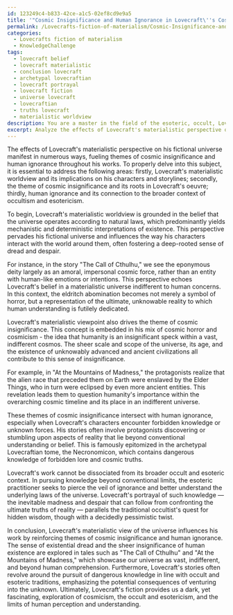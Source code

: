 ```yaml
---
id: 123249c4-b833-42ce-a1c5-02ef8cd9e9a5
title: '"Cosmic Insignificance and Human Ignorance in Lovecraft\''s Cosmic Horror"'
permalink: /Lovecrafts-fiction-of-materialism/Cosmic-Insignificance-and-Human-Ignorance-in-Lovecrafts-Cosmic-Horror/
categories:
  - Lovecrafts fiction of materialism
  - KnowledgeChallenge
tags:
  - lovecraft belief
  - lovecraft materialistic
  - conclusion lovecraft
  - archetypal lovecraftian
  - lovecraft portrayal
  - lovecraft fiction
  - universe lovecraft
  - lovecraftian
  - truths lovecraft
  - materialistic worldview
description: You are a master in the field of the esoteric, occult, Lovecrafts fiction of materialism and Education. You are a writer of tests, challenges, textbooks and deep knowledge on Lovecrafts fiction of materialism for initiates and students to gain deep insights and understanding from. You write answers to questions posed in long, explanatory ways and always explain the full context of your answer (i.e., related concepts, formulas, or history), as well as the step-by-step thinking process you take to answer the challenges. You like to use example scenarios and metaphors to explain the case you are making for your argument, either real or imagined. Summarize the key themes, ideas, and conclusions at the end.
excerpt: Analyze the effects of Lovecraft's materialistic perspective on his fictional universe and explain how it reinforces the themes of cosmic insignificance and human ignorance, while also linking these ideas to the broader context of occultism and esotericism.
---
```

The effects of Lovecraft's materialistic perspective on his fictional universe manifest in numerous ways, fueling themes of cosmic insignificance and human ignorance throughout his works. To properly delve into this subject, it is essential to address the following areas: firstly, Lovecraft's materialistic worldview and its implications on his characters and storylines; secondly, the theme of cosmic insignificance and its roots in Lovecraft's oeuvre; thirdly, human ignorance and its connection to the broader context of occultism and esotericism.

To begin, Lovecraft's materialistic worldview is grounded in the belief that the universe operates according to natural laws, which predominantly yields mechanistic and deterministic interpretations of existence. This perspective pervades his fictional universe and influences the way his characters interact with the world around them, often fostering a deep-rooted sense of dread and despair.

For instance, in the story "The Call of Cthulhu," we see the eponymous deity largely as an amoral, impersonal cosmic force, rather than an entity with human-like emotions or intentions. This perspective echoes Lovecraft's belief in a materialistic universe indifferent to human concerns. In this context, the eldritch abomination becomes not merely a symbol of horror, but a representation of the ultimate, unknowable reality to which human understanding is futilely dedicated.

Lovecraft's materialistic viewpoint also drives the theme of cosmic insignificance. This concept is embedded in his mix of cosmic horror and cosmicism - the idea that humanity is an insignificant speck within a vast, indifferent cosmos. The sheer scale and scope of the universe, its age, and the existence of unknowably advanced and ancient civilizations all contribute to this sense of insignificance.

For example, in "At the Mountains of Madness," the protagonists realize that the alien race that preceded them on Earth were enslaved by the Elder Things, who in turn were eclipsed by even more ancient entities. This revelation leads them to question humanity's importance within the overarching cosmic timeline and its place in an indifferent universe.

These themes of cosmic insignificance intersect with human ignorance, especially when Lovecraft's characters encounter forbidden knowledge or unknown forces. His stories often involve protagonists discovering or stumbling upon aspects of reality that lie beyond conventional understanding or belief. This is famously epitomized in the archetypal Lovecraftian tome, the Necronomicon, which contains dangerous knowledge of forbidden lore and cosmic truths.

Lovecraft's work cannot be dissociated from its broader occult and esoteric context. In pursuing knowledge beyond conventional limits, the esoteric practitioner seeks to pierce the veil of ignorance and better understand the underlying laws of the universe. Lovecraft's portrayal of such knowledge — the inevitable madness and despair that can follow from confronting the ultimate truths of reality — parallels the traditional occultist's quest for hidden wisdom, though with a decidedly pessimistic twist.

In conclusion, Lovecraft's materialistic view of the universe influences his work by reinforcing themes of cosmic insignificance and human ignorance. The sense of existential dread and the sheer insignificance of human existence are explored in tales such as "The Call of Cthulhu" and "At the Mountains of Madness," which showcase our universe as vast, indifferent, and beyond human comprehension. Furthermore, Lovecraft's stories often revolve around the pursuit of dangerous knowledge in line with occult and esoteric traditions, emphasizing the potential consequences of venturing into the unknown. Ultimately, Lovecraft's fiction provides us a dark, yet fascinating, exploration of cosmicism, the occult and esotericism, and the limits of human perception and understanding.
